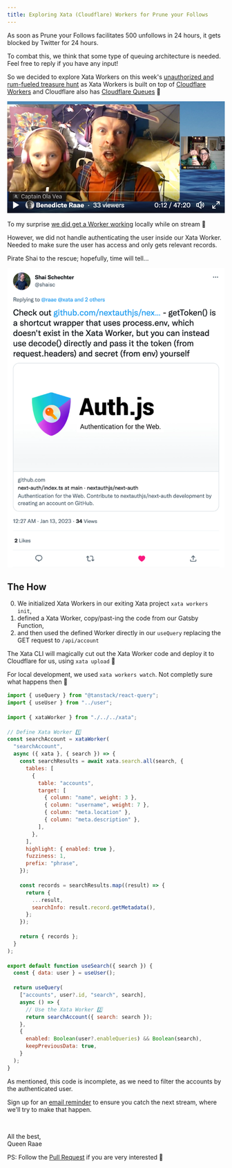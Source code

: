 ```yaml
---
title: Exploring Xata (Cloudflare) Workers for Prune your Follows
---
```


As soon as Prune your Follows facilitates 500 unfollows in 24 hours, it gets blocked by Twitter for 24 hours.

To combat this, we think that some type of queuing architecture is needed. Feel free to reply if you have any input!

So we decided to explore Xata Workers on this week's [unauthorized and rum-fueled treasure hunt](https://youtu.be/O89C_yxZK3o) as Xata Workers is built on top of [Cloudflare Workers](https://developers.cloudflare.com/workers) and Cloudflare also has [Cloudflare Queues](https://developers.cloudflare.com/queues/) 🤔

[![Screengrab of stream with crazy looking Captain Ola and funny looking Pirate Princess](./screengrab.jpg)](https://youtu.be/O89C_yxZK3o)

To my surprise [we did get a Worker working](https://youtu.be/O89C_yxZK3o?t=1558) locally while on stream 🥳

However, we did not handle authenticating the user inside our Xata Worker. Needed to make sure the user has access and only gets relevant records.

Pirate Shai to the rescue; hopefully, time will tell...

[![getToken() is a shortcut wrapper that uses process.env, which doesn't exist in the Xata Worker, but you can instead use decode() directly and pass it the token (from request.headers) and secret (from env) yourself](./twitter.com_shaisc.png)](https://twitter.com/shaisc/status/1613679030494023682)

## The How

0. We initialized Xata Workers in our exiting Xata project `xata workers init`,
1. defined a Xata Worker, copy/past-ing the code from our Gatsby Function,
2. and then used the defined Worker directly in our `useQuery` replacing the GET request to `/api/account`

The Xata CLI will magically cut out the Xata Worker code and deploy it to Cloudflare for us, using `xata upload` 🤯

For local development, we used `xata workers watch`. Not completly sure what happens then 😬

```jsx
import { useQuery } from "@tanstack/react-query";
import { useUser } from "../user";

import { xataWorker } from "./../../xata";

// Define Xata Worker 1️⃣
const searchAccount = xataWorker(
  "searchAccount",
  async ({ xata }, { search }) => {
    const searchResults = await xata.search.all(search, {
      tables: [
        {
          table: "accounts",
          target: [
            { column: "name", weight: 3 },
            { column: "username", weight: 7 },
            { column: "meta.location" },
            { column: "meta.description" },
          ],
        },
      ],
      highlight: { enabled: true },
      fuzziness: 1,
      prefix: "phrase",
    });

    const records = searchResults.map((result) => {
      return {
        ...result,
        searchInfo: result.record.getMetadata(),
      };
    });

    return { records };
  }
);

export default function useSearch({ search }) {
  const { data: user } = useUser();

  return useQuery(
    ["accounts", user?.id, "search", search],
    async () => {
      // Use the Xata Worker 2️⃣
      return searchAccount({ search: search });
    },
    {
      enabled: Boolean(user?.enableQueries) && Boolean(search),
      keepPreviousData: true,
    }
  );
}
```

As mentioned, this code is incomplete, as we need to filter the accounts by the authenticated user.

Sign up for an [email reminder](/emails/reminders/) to ensure you catch the next stream, where we'll try to make that happen.

&nbsp;

All the best,\
Queen Raae

PS: Follow the [Pull Request](https://github.com/queen-raae/prune-your-follows/pull/74) if you are very interested 🤪
